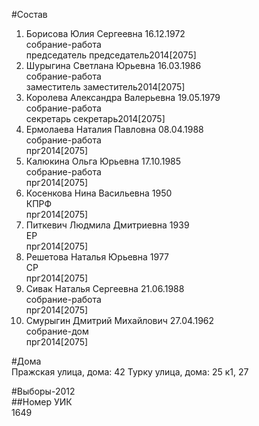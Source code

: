 #Состав  
1. Борисова Юлия Сергеевна 16.12.1972  
    собрание-работа  
    председатель председатель2014[2075]  
2. Шурыгина Светлана Юрьевна 16.03.1986  
    собрание-работа  
    заместитель заместитель2014[2075]  
3. Королева Александра Валерьевна 19.05.1979  
    собрание-работа  
    секретарь секретарь2014[2075]  
4. Ермолаева Наталия Павловна 08.04.1988  
    собрание-работа  
    прг2014[2075]  
5. Калюкина Ольга Юрьевна 17.10.1985  
    собрание-работа  
    прг2014[2075]  
6. Косенкова Нина Васильевна 1950  
    КПРФ  
    прг2014[2075]  
7. Питкевич Людмила Дмитриевна 1939  
    ЕР  
    прг2014[2075]  
8. Решетова Наталья Юрьевна 1977  
    СР  
    прг2014[2075]  
9. Сивак Наталья Сергеевна 21.06.1988  
    собрание-работа  
    прг2014[2075]  
10. Смурыгин Дмитрий Михайлович 27.04.1962  
    собрание-дом  
    прг2014[2075]  
  
#Дома  
Пражская улица, дома: 42 Турку улица, дома: 25 к1, 27  
  
#Выборы-2012  
##Номер УИК  
1649  
